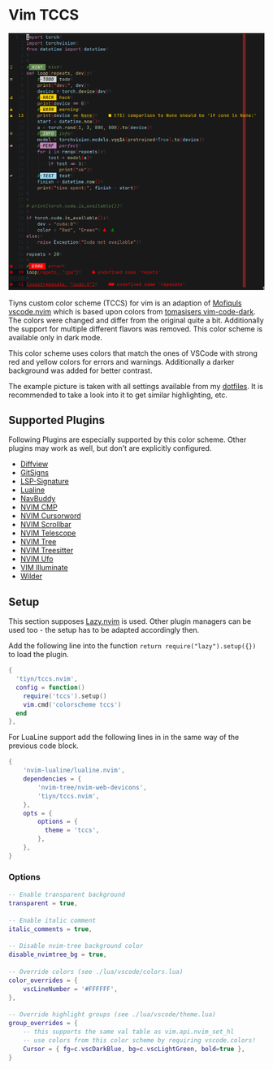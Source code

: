 # Vim TCCS

![colorscheme-example](tccs-example.png)

Tiyns custom color scheme (TCCS) for vim is an adaption of
[Mofiquls vscode.nvim](https://github.com/Mofiqul/vscode.nvim) which is based upon colors from
[tomasisers vim-code-dark](https://github.com/tomasiser/vim-code-dark).
The colors were changed and differ from the original quite a bit.
Additionally the support for multiple different flavors was removed.
This color scheme is available only in dark mode.

This color scheme uses colors that match the ones of VSCode with strong red and
yellow colors for errors and warnings.
Additionally a darker background was added for better contrast.

The example picture is taken with all settings available from my
[dotfiles](https://github.com/tiyn/dotfiles).
It is recommended to take a look into it to get similar highlighting, etc.

## Supported Plugins

Following Plugins are especially supported by this color scheme.
Other plugins may work as well, but don't are explicitly configured.

- [Diffview](https://github.com/sindrets/diffview.nvim)
- [GitSigns](https://github.com/lewis6991/gitsigns.nvim)
- [LSP-Signature](https://github.com/ray-x/lsp_signature.nvim)
- [Lualine](https://github.com/nvim-lualine/lualine.nvim)
- [NavBuddy](https://github.com/SmiteshP/nvim-navbuddy)
- [NVIM CMP](https://github.com/hrsh7th/nvim-cmp)
- [NVIM Cursorword](https://github.com/xiyaowong/nvim-cursorword)
- [NVIM Scrollbar](https://github.com/petertriho/nvim-scrollbar)
- [NVIM Telescope](https://github.com/nvim-telescope/telescope.nvim)
- [NVIM Tree](https://github.com/nvim-tree/nvim-tree.lua)
- [NVIM Treesitter](https://github.com/nvim-treesitter/nvim-treesitter)
- [NVIM Ufo](https://github.com/kevinhwang91/nvim-ufo)
- [VIM Illuminate](https://github.com/RRethy/vim-illuminate)
- [Wilder](https://github.com/gelguy/wilder.nvim)

## Setup

This section supposes [Lazy.nvim](https://github.com/folke/lazy.nvim) is used.
Other plugin managers can be used too - the setup has to be adapted accordingly then.

Add the following line into the function `return require("lazy").setup({})` to load the plugin.

```lua
{
  'tiyn/tccs.nvim',
  config = function()
    require('tccs').setup()
    vim.cmd('colorscheme tccs')
  end
},
```

For LuaLine support add the following lines in in the same way of the previous code block.

```lua
{
    'nvim-lualine/lualine.nvim',
    dependencies = {
        'nvim-tree/nvim-web-devicons',
        'tiyn/tccs.nvim',
    },
    opts = {
        options = {
          theme = 'tccs',
        },
    },
}
```

### Options

```lua
-- Enable transparent background
transparent = true,

-- Enable italic comment
italic_comments = true,

-- Disable nvim-tree background color
disable_nvimtree_bg = true,

-- Override colors (see ./lua/vscode/colors.lua)
color_overrides = {
    vscLineNumber = '#FFFFFF',
},

-- Override highlight groups (see ./lua/vscode/theme.lua)
group_overrides = {
    -- this supports the same val table as vim.api.nvim_set_hl
    -- use colors from this color scheme by requiring vscode.colors!
    Cursor = { fg=c.vscDarkBlue, bg=c.vscLightGreen, bold=true },
}
```
